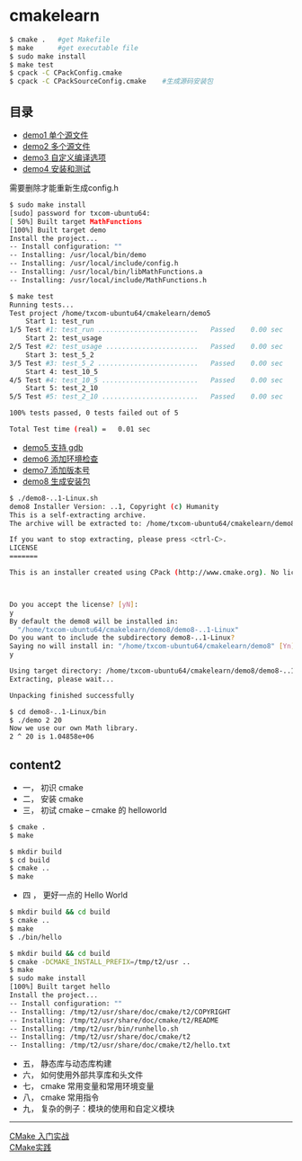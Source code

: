 # cmakelearn

```sh
$ cmake .	#get Makefile
$ make		#get executable file
$ sudo make install
$ make test
$ cpack -C CPackConfig.cmake
$ cpack -C CPackSourceConfig.cmake    #生成源码安装包
```

## 目录
- [demo1 单个源文件](demo1)
- [demo2 多个源文件](demo2)
- [demo3 自定义编译选项](demo3)
- [demo4 安装和测试](demo4)

需要删除才能重新生成config.h
```sh
$ sudo make install
[sudo] password for txcom-ubuntu64: 
[ 50%] Built target MathFunctions
[100%] Built target demo
Install the project...
-- Install configuration: ""
-- Installing: /usr/local/bin/demo
-- Installing: /usr/local/include/config.h
-- Installing: /usr/local/bin/libMathFunctions.a
-- Installing: /usr/local/include/MathFunctions.h
```

```sh
$ make test
Running tests...
Test project /home/txcom-ubuntu64/cmakelearn/demo5
    Start 1: test_run
1/5 Test #1: test_run .........................   Passed    0.00 sec
    Start 2: test_usage
2/5 Test #2: test_usage .......................   Passed    0.00 sec
    Start 3: test_5_2
3/5 Test #3: test_5_2 .........................   Passed    0.00 sec
    Start 4: test_10_5
4/5 Test #4: test_10_5 ........................   Passed    0.00 sec
    Start 5: test_2_10
5/5 Test #5: test_2_10 ........................   Passed    0.00 sec

100% tests passed, 0 tests failed out of 5

Total Test time (real) =   0.01 sec
```

- [demo5 支持 gdb](demo5)
- [demo6 添加环境检查](demo6)
- [demo7 添加版本号](demo7)
- [demo8 生成安装包](demo8)
```sh
$ ./demo8-..1-Linux.sh 
demo8 Installer Version: ..1, Copyright (c) Humanity
This is a self-extracting archive.
The archive will be extracted to: /home/txcom-ubuntu64/cmakelearn/demo8

If you want to stop extracting, please press <ctrl-C>.
LICENSE
=======

This is an installer created using CPack (http://www.cmake.org). No license provided.



Do you accept the license? [yN]: 
y
By default the demo8 will be installed in:
  "/home/txcom-ubuntu64/cmakelearn/demo8/demo8-..1-Linux"
Do you want to include the subdirectory demo8-..1-Linux?
Saying no will install in: "/home/txcom-ubuntu64/cmakelearn/demo8" [Yn]: 
y

Using target directory: /home/txcom-ubuntu64/cmakelearn/demo8/demo8-..1-Linux
Extracting, please wait...

Unpacking finished successfully

$ cd demo8-..1-Linux/bin
$ ./demo 2 20
Now we use our own Math library. 
2 ^ 20 is 1.04858e+06
```

## content2
- 一， 初识 cmake
- 二， 安装 cmake
- 三， 初试 cmake – cmake 的 helloworld
```sh
$ cmake .
$ make

$ mkdir build
$ cd build
$ cmake ..
$ make
```
- 四 ， 更好一点的 Hello World
```sh
$ mkdir build && cd build
$ cmake ..
$ make
$ ./bin/hello

$ mkdir build && cd build
$ cmake -DCMAKE_INSTALL_PREFIX=/tmp/t2/usr ..
$ make
$ sudo make install
[100%] Built target hello
Install the project...
-- Install configuration: ""
-- Installing: /tmp/t2/usr/share/doc/cmake/t2/COPYRIGHT
-- Installing: /tmp/t2/usr/share/doc/cmake/t2/README
-- Installing: /tmp/t2/usr/bin/runhello.sh
-- Installing: /tmp/t2/usr/share/doc/cmake/t2
-- Installing: /tmp/t2/usr/share/doc/cmake/t2/hello.txt

```
- 五， 静态库与动态库构建
- 六， 如何使用外部共享库和头文件
- 七， cmake 常用变量和常用环境变量
- 八， cmake 常用指令
- 九， 复杂的例子：模块的使用和自定义模块
---------
[CMake 入门实战](https://www.hahack.com/codes/cmake/)  
[CMake实践]()
